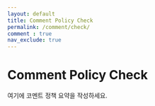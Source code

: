 ```yaml
---
layout: default
title: Comment Policy Check
permalink: /comment/check/
comment : true
nav_exclude: true
---
```

# Comment Policy Check
여기에 코멘트 정책 요약을 작성하세요.